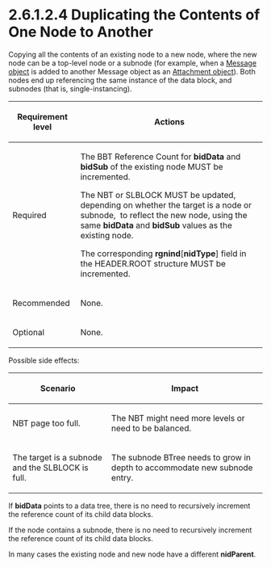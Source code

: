 <html dir="LTR" xmlns:mshelp="http://msdn.microsoft.com/mshelp" xmlns:ddue="http://ddue.schemas.microsoft.com/authoring/2003/5" xmlns:xlink="http://www.w3.org/1999/xlink" xmlns:tool="http://www.microsoft.com/tooltip">
    <head>
        <meta http-equiv="Content-Type" content="text/html; CHARSET=utf-8"></meta>
        <meta name="save" content="history"></meta>
        <title>2.6.1.2.4 Duplicating the Contents of One Node to Another</title>
        <xml>
            <mshelp:toctitle title="2.6.1.2.4 Duplicating the Contents of One Node to Another"></mshelp:toctitle>
            <mshelp:rltitle title="[MS-PST]: Duplicating the Contents of One Node to Another"></mshelp:rltitle>
            <mshelp:keyword index="A" term="9daacaf8-19b2-44ca-ba66-a6ce17cebbf4"></mshelp:keyword>
            <mshelp:attr name="DCSext.ContentType" value="open specification"></mshelp:attr>
            <mshelp:attr name="AssetID" value="9daacaf8-19b2-44ca-ba66-a6ce17cebbf4"></mshelp:attr>
            <mshelp:attr name="TopicType" value="kbRef"></mshelp:attr>
            <mshelp:attr name="DCSext.Title" value="[MS-PST]: Duplicating the Contents of One Node to Another" />
        </xml>
    </head>
    <body>
        <div id="header">
            <h1 class="heading">2.6.1.2.4 Duplicating the Contents of One Node to Another</h1>
        </div>
        <div id="mainSection">
            <div id="mainBody">
                <div id="allHistory" class="saveHistory"></div>
                <div id="sectionSection0" class="section" name="collapseableSection">
                    

<p>Copying all the contents of an existing node to a new node,
where the new node can be a top-level node or a subnode (for example, when a <a href="08220cc9-69b1-4072-a2e7-2a0ff201d505.html#gt_b6c15d0c-d992-421d-ba96-99d3b63894cf">Message object</a> is added to
another Message object as an <a href="08220cc9-69b1-4072-a2e7-2a0ff201d505.html#gt_6ab4cacc-0e1a-4843-b9e5-4f1fee5a695a">Attachment
object</a>). Both nodes end up referencing the same instance of the data block,
and subnodes (that is, single-instancing). </p>

<table>
 <thead>
  <tr>
   <th>
   <p>Requirement level</p>
   </th>
   <th>
   <p><b><span>Actions</span></b></p>
   </th>
  </tr>
 </thead>
 <tr>
  <td>
  <p>Required</p>
  </td>
  <td>
  <p>The BBT Reference Count for <b>bidData</b> and <b>bidSub</b>
  of the existing node MUST be incremented.</p>
  <p>The NBT or SLBLOCK MUST be updated, depending on
  whether the target is a node or subnode,  to reflect the new node, using the
  same <b>bidData</b> and <b>bidSub</b> values as the existing node.</p>
  <p>The corresponding <b>rgnind</b>[<b>nidType</b>] field
  in the HEADER.ROOT structure MUST be incremented.</p>
  </td>
 </tr>
 <tr>
  <td>
  <p>Recommended</p>
  </td>
  <td>
  <p>None.</p>
  </td>
 </tr>
 <tr>
  <td>
  <p>Optional</p>
  </td>
  <td>
  <p>None.</p>
  </td>
 </tr>
</table>

<p>Possible side effects:</p>

<table>
 <thead>
  <tr>
   <th>
   <p>Scenario</p>
   </th>
   <th>
   <p>Impact</p>
   </th>
  </tr>
 </thead>
 <tr>
  <td>
  <p>NBT page too full.</p>
  </td>
  <td>
  <p>The NBT might need more levels or need to be balanced.</p>
  </td>
 </tr>
 <tr>
  <td>
  <p>The target is a subnode and the SLBLOCK is full.</p>
  </td>
  <td>
  <p>The subnode BTree needs to grow in depth to
  accommodate new subnode entry.</p>
  </td>
 </tr>
</table>

<p>If <b>bidData</b> points to a data tree, there is no need to
recursively increment the reference count of its child data blocks.</p>

<p>If the node contains a subnode, there is no need to
recursively increment the reference count of its child data blocks.</p>

<p>In many cases the existing node and new node have a
different <b>nidParent</b>. </p>
                </div>
            </div>
        </div>
    </body>
</html>